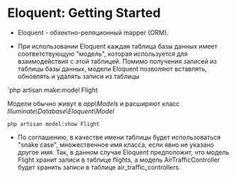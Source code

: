 # Eloquent: Getting Started

- Eloquent - обхектно-реляционный mapper (ORM).

* При использовании Eloquent каждая таблица базы данных имеет соответствующую "модель", которая используется для взаимодействия с этой таблицей. Помимо получения записей из таблицы базы данных, модели Eloquent позволяют вставлять, обновлять и удалять записи из таблицы

`php artisan make:model Flight

Модели обычно живут в _app\Models_ и расширяют класс _Illuminate\Database\Eloquent\Model_

`php artisan model:show Flight`

- По соглашению, в качестве имени таблицы будет использоваться "snake case", множественное имя класса, если явно не указано другое имя. Так, в данном случае Eloquent предположит, что модель Flight хранит записи в таблице flights, а модель AirTrafficController будет хранить записи в таблице air_traffic_controllers.
